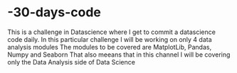 # -30-days-code

This is a challenge in Datascience where I get to commit a datascience code daily.
In this particular challenge I will be working on only 4 data analysis modules
The modules to be covered are MatplotLib, Pandas, Numpy and Seaborn
That also meeans that in this channel I will be covering only the Data Analysis side of Data Science
